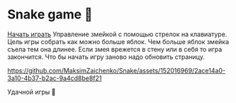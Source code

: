 # Snake game 🐍
[Начать играть](https://maksimzaichenko.github.io/Snake/)
Управление змейкой с помощью стрелок на клавиатуре.
Цель игры собрать как можно больше яблок.
Чем больше яблок змейка съела тем она длинее.
Если змея врежется в стену или в себя то игра закончится.
Что бы начать игру заново надо обновить страницу.


https://github.com/MaksimZaichenko/Snake/assets/152016969/2ace14a0-3a10-4b37-b2ac-9a4cd8be8f21

Удачной игры 🐍 
